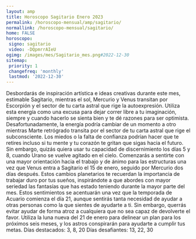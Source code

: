 ```yaml
---
layout: amp
title: Horoscopo Sagitario Enero 2023 
permalink: /horoscopo-mensual/amp/sagitario/
normallink: /horoscopo-mensual/sagitario/
home: FALSE
horoscopo:
 signo: sagitario
 video: -DQpmrrAIeU
ogimg: /images/mes/Sagitario_mes.png#2022-12-30
sitemap:
 priority: 1
 changefreq: 'monthly'
 lastmod: '2022-12-30'
---
```



Desbordarás de inspiración artística e ideas creativas durante este mes, estimable Sagitario, mientras el sol, Mercurio y Venus transitan por Escorpión y el sector de tu carta astral que rige la autoexpresión. Utiliza esta energía como una excusa para dejar correr libre a tu imaginación, siempre y cuando hacerlo se sienta bien y te dé razones para ser optimista.
Desafortunadamente, la energía podría cambiar de un momento a otro mientras Marte retrógrado transita por el sector de tu carta astral que rige el subconsciente. Los miedos o la falta de confianza podrían hacer que te retires incluso si tu mente y tu corazón te gritan que sigas hacia el futuro. Sin embargo, quizás quiera usar tu capacidad de discernimiento los días 5 y 8, cuando Urano se vuelve agitado en el cielo.
Comenzarás a sentirte con una mayor orientación hacia el trabajo y de ánimo para las estructuras una vez que Venus entra a Sagitario el 15 de enero, seguido por Mercurio dos días después. Estos cambios planetarios te recuerdan la importancia de trabajar duro por tus sueños, inspirándote a que abordes con mayor seriedad las fantasías que has estado teniendo durante la mayor parte del mes.
Estos sentimientos se acentuarán una vez que la temporada de Acuario comienza el día 21, aunque sentirás tanta necesidad de ayudar a otras personas como la que sientes de ayudarte a ti. Sin embargo, querrás evitar ayudar de forma atroz a cualquiera que no sea capaz de devolverte el favor. Utiliza la luna nueva del 21 de enero para delinear un plan para los próximos seis meses, y los astros conspirarán para ayudarte a cumplir tus metas.
Días destacados: 3, 8, 20
Días desafiantes: 13, 22, 30